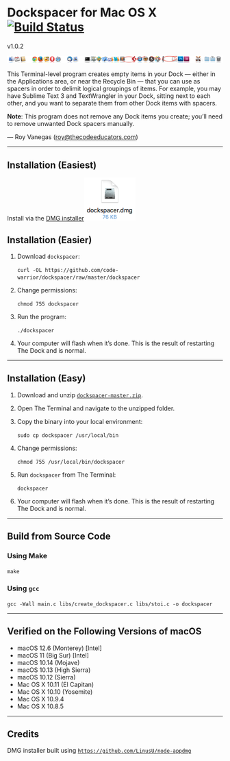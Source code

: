 # Dockspacer for Mac OS X [![Build Status](https://travis-ci.org/code-warrior/dockspacer.svg?branch=master)](https://travis-ci.org/code-warrior/dockspacer)

v1.0.2

![Dockspacer screenshot](img/dockspacer.png "Dockspacer screenshot")

This Terminal-level program creates empty items in your Dock — either in the Applications area, or near the Recycle Bin — that you can use as spacers in order to delimit logical groupings of items. For example, you may have Sublime Text 3 and TextWrangler in your Dock, sitting next to each other, and you want to separate them from other Dock items with spacers.

**Note**: This program does not remove any Dock items you create; you’ll need to remove unwanted Dock spacers manually.

— Roy Vanegas (roy@thecodeeducators.com)

---

## Installation (Easiest)

Install via the [DMG installer![Screen shot of dockspacer.dmg icon](img/dockspacer-dmg-screenshot.png)](https://github.com/code-warrior/dockspacer/raw/master/dmg/dockspacer.dmg)

## Installation (Easier)

1. Download `dockspacer`:

   `curl -OL https://github.com/code-warrior/dockspacer/raw/master/dockspacer`

2. Change permissions:

   `chmod 755 dockspacer`

3. Run the program:

   `./dockspacer`

4. Your computer will flash when it’s done. This is the result of restarting The Dock and is normal.

---

## Installation (Easy)

1. Download and unzip [`dockspacer-master.zip`](https://github.com/code-warrior/dockspacer/archive/master.zip).

2. Open The Terminal and navigate to the unzipped folder.

3. Copy the binary into your local environment:

   `sudo cp dockspacer /usr/local/bin`

4. Change permissions:

   `chmod 755 /usr/local/bin/dockspacer`

5. Run `dockspacer` from The Terminal:

   `dockspacer`

6. Your computer will flash when it’s done. This is the result of restarting The Dock and is normal.

---

## Build from Source Code

### Using Make

   `make`

### Using `gcc`

   `gcc -Wall main.c libs/create_dockspacer.c libs/stoi.c -o dockspacer`

---

## Verified on the Following Versions of macOS

* macOS 12.6 (Monterey) [Intel]
* macOS 11 (Big Sur) [Intel]
* macOS 10.14 (Mojave)
* macOS 10.13 (High Sierra)
* macOS 10.12 (Sierra)
* Mac OS X 10.11 (El Capitan)
* Mac OS X 10.10 (Yosemite)
* Mac OS X 10.9.4
* Mac OS X 10.8.5

---

## Credits

DMG installer built using [`https://github.com/LinusU/node-appdmg`](https://github.com/LinusU/node-appdmg)
